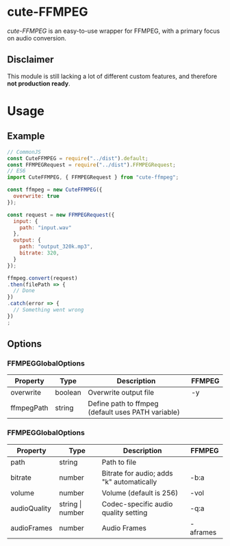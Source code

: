 # cute-FFMPEG
*cute-FFMPEG* is an easy-to-use wrapper for FFMPEG, with a primary focus on audio conversion.
## Disclaimer
This module is still lacking a lot of different custom features, and therefore **not production ready**.

# Usage
## Example
```Javascript
// CommonJS
const CuteFFMPEG = require("../dist").default;
const FFMPEGRequest = require("../dist").FFMPEGRequest;
// ES6
import CuteFFMPEG, { FFMPEGRequest } from "cute-ffmpeg";

const ffmpeg = new CuteFFMPEG({
  overwrite: true
});

const request = new FFMPEGRequest({
  input: {
    path: "input.wav"
  },
  output: {
    path: "output_320k.mp3",
    bitrate: 320,
  }
});

ffmpeg.convert(request)
.then(filePath => {
  // Done
})
.catch(error => {
  // Something went wrong
})
;
```

## Options
### FFMPEGGlobalOptions
| Property   | Type    | Description                                        | FFMPEG       |
|------------|---------|----------------------------------------------------|--------------|
| overwrite  | boolean | Overwrite output file                              | -y |   |
| ffmpegPath | string  | Define path to ffmpeg (default uses PATH variable) |              |

### FFMPEGGlobalOptions
| Property     | Type             | Description                               | FFMPEG   |
|--------------|------------------|-------------------------------------------|----------|
| path         | string           | Path to file                              |          |
| bitrate      | number           | Bitrate for audio; adds "k" automatically | -b:a     |
| volume       | number           | Volume (default is 256)                   | -vol     |
| audioQuality | string \| number | Codec-specific audio quality setting      | -q:a     |
| audioFrames  | number           | Audio Frames                              | -aframes |